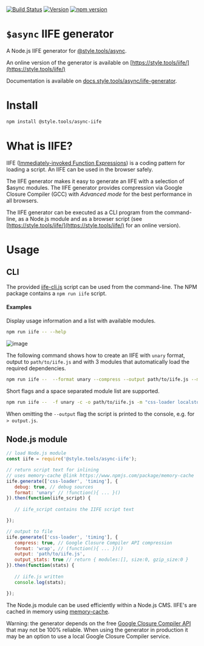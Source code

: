 [![Build Status](https://travis-ci.com/style-tools/async-iife.svg?branch=master)](https://travis-ci.com/style-tools/async-iife) [![Version](https://img.shields.io/github/release/style-tools/async-iife.svg)](https://github.com/style-tools/async-iife/releases) [![npm version](https://badge.fury.io/js/%40style.tools%2Fasync-iife.svg)](http://badge.fury.io/js/%40style.tools%2Fasync-iife)

# `$async` IIFE generator

A Node.js IIFE generator for [@style.tools/async](https://github.com/style-tools/async).

An online version of the generator is available on [https://style.tools/iife/](https://style.tools/iife/)

Documentation is available on [docs.style.tools/async/iife-generator](https://docs.style.tools/async/iife-generator).

# Install

```bash
npm install @style.tools/async-iife
```

# What is IIFE?

IIFE ([Immediately-invoked Function Expressions](https://medium.com/@vvkchandra/essential-javascript-mastering-immediately-invoked-function-expressions-67791338ddc6)) is a coding pattern for loading a script. An IIFE can be used in the browser safely.

The IIFE generator makes it easy to generate an IIFE with a selection of $async modules. The IIFE generator provides compression via Google Closure Compiler (GCC) with _Advanced mode_ for the best performance in all browsers.

The IIFE generator can be executed as a CLI program from the command-line, as a Node.js module and as a browser script (see [https://style.tools/iife/](https://style.tools/iife/) for an online version).


# Usage

## CLI

The provided [iife-cli.js](https://github.com/style-tools/async-iife/blob/master/iife-cli.js) script can be used from the command-line. The NPM package contains a `npm run iife` script.

#### Examples

Display usage information and a list with available modules.

```bash
npm run iife -- --help
```

![image](https://user-images.githubusercontent.com/8843669/50741311-e94b4b00-11fb-11e9-8f02-796601e71ac9.png)

The following command shows how to create an IIFE with `unary` format, output to `path/to/iife.js` and with 3 modules that automatically load the required dependencies.

```bash
npm run iife --  --format unary --compress --output path/to/iife.js --modules css-loader,localstorage,timing
```

Short flags and a space separated module list are supported.

```bash
npm run iife --  -f unary -c -o path/to/iife.js -m "css-loader localstorage timing"
```

When omitting the `--output` flag the script is printed to the console, e.g. for `> output.js`.

## Node.js module

```javascript
// load Node.js module
const iife = require('@style.tools/async-iife');

// return script text for inlining
// uses memory-cache @link https://www.npmjs.com/package/memory-cache
iife.generate(['css-loader', 'timing'], {
   debug: true, // debug sources
   format: 'unary' // !function(){ ... }()
}).then(function(iife_script) {
	
   // iife_script contains the IIFE script text

});

// output to file
iife.generate(['css-loader', 'timing'], {
   compress: true, // Google Closure Compiler API compression
   format: 'wrap', // (function(){ ... })()
   output: 'path/to/iife.js',
   output_stats: true // return { modules:[], size:0, gzip_size:0 }
}).then(function(stats) {
	
   // iife.js written
   console.log(stats);

});
```

 The Node.js module can be used efficiently within a Node.js CMS. IIFE's are cached in memory using [memory-cache](https://github.com/ptarjan/node-cache). 

 Warning: the generator depends on the free [Google Closure Compiler API](https://developers.google.com/closure/compiler/docs/api-ref) that may not be 100% reliable. When using the generator in production it may be an option to use a local Google Closure Compiler service.
